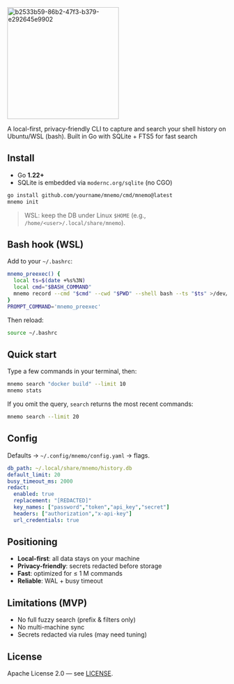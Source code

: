 <img width="256" height="256" alt="b2533b59-86b2-47f3-b379-e292645e9902" src="https://github.com/user-attachments/assets/54abd3c6-756b-4cd9-a64f-d4cd6803ae51" />

A local-first, privacy-friendly CLI to capture and search your shell history on Ubuntu/WSL (bash). Built in Go with SQLite + FTS5 for fast search
## Install

- Go **1.22+**
- SQLite is embedded via `modernc.org/sqlite` (no CGO)

```bash
go install github.com/yourname/mnemo/cmd/mnemo@latest
mnemo init
```

> WSL: keep the DB under Linux `$HOME` (e.g., `/home/<user>/.local/share/mnemo`).

## Bash hook (WSL)

Add to your `~/.bashrc`:

```bash
mnemo_preexec() {
  local ts=$(date +%s%3N)
  local cmd="$BASH_COMMAND"
  mnemo record --cmd "$cmd" --cwd "$PWD" --shell bash --ts "$ts" >/dev/null 2>&1 &
}
PROMPT_COMMAND='mnemo_preexec'
```

Then reload:

```bash
source ~/.bashrc
```

## Quick start

Type a few commands in your terminal, then:

```bash
mnemo search "docker build" --limit 10
mnemo stats
```

If you omit the query, `search` returns the most recent commands:

```bash
mnemo search --limit 20
```

## Config

Defaults → `~/.config/mnemo/config.yaml` → flags.

```yaml
db_path: ~/.local/share/mnemo/history.db
default_limit: 20
busy_timeout_ms: 2000
redact:
  enabled: true
  replacement: "[REDACTED]"
  key_names: ["password","token","api_key","secret"]
  headers: ["authorization","x-api-key"]
  url_credentials: true
```

## Positioning

- **Local-first**: all data stays on your machine  
- **Privacy-friendly**: secrets redacted before storage  
- **Fast**: optimized for ≤ 1 M commands  
- **Reliable**: WAL + busy timeout

## Limitations (MVP)

- No full fuzzy search (prefix & filters only)  
- No multi-machine sync  
- Secrets redacted via rules (may need tuning)

## License

Apache License 2.0 — see [LICENSE](./LICENSE).
